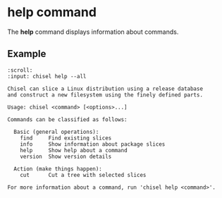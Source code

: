 # help command

The **help** command displays information about commands.


## Example

```{terminal}
:scroll:
:input: chisel help --all

Chisel can slice a Linux distribution using a release database
and construct a new filesystem using the finely defined parts.

Usage: chisel <command> [<options>...]

Commands can be classified as follows:

  Basic (general operations):
    find     Find existing slices
    info     Show information about package slices
    help     Show help about a command
    version  Show version details

  Action (make things happen):
    cut      Cut a tree with selected slices

For more information about a command, run 'chisel help <command>'.
```
